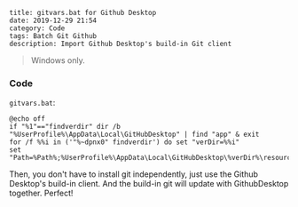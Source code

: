 ```
title: gitvars.bat for Github Desktop
date: 2019-12-29 21:54
category: Code
tags: Batch Git Github
description: Import Github Desktop's build-in Git client
```

> Windows only.

### Code

`gitvars.bat`:
```batch
@echo off
if "%1"=="findverdir" dir /b "%UserProfile%\AppData\Local\GitHubDesktop" | find "app" & exit
for /f %%i in ('"%~dpnx0" findverdir') do set "verDir=%%i"
set "Path=%Path%;%UserProfile%\AppData\Local\GitHubDesktop\%verDir%\resources\app\git\cmd"
```

Then, you don't have to install git independently, just use the Github Desktop's build-in client. And the build-in git will update with GithubDesktop together. Perfect!
